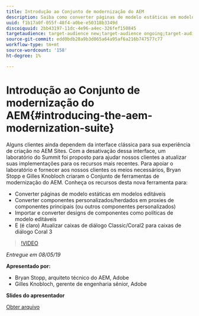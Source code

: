 ```yaml
---
title: Introdução ao Conjunto de modernização do AEM
description: Saiba como converter páginas de modelo estáticas em modelos editáveis. Saiba como converter componentes personalizados ou herdados em Proxies de componentes principais e muito mais.
uuid: f1b17a0f-055f-48f4-a0be-e50318b3349d
discoiquuid: 2bb43197-11dc-4e96-a4ec-326fef150845
targetaudience: target-audience new;target-audience ongoing;target-audience upgrader
source-git-commit: edd0bdb28a9b3d065a64a95af6a216b747577c77
workflow-type: tm+mt
source-wordcount: '158'
ht-degree: 1%

---
```


# Introdução ao Conjunto de modernização do AEM{#introducing-the-aem-modernization-suite}

Alguns clientes ainda dependem da interface clássica para sua experiência de criação no AEM Sites. Com a desativação dessa interface, um laboratório do Summit foi proposto para ajudar nossos clientes a atualizar suas implementações para os recursos mais recentes. Para apoiar o laboratório e fornecer aos nossos clientes os meios necessários, Bryan Stopp e Gilles Knobloch criaram o Conjunto de ferramentas de modernização do AEM.  Conheça os recursos desta nova ferramenta para:

* Converter páginas de modelo estáticas em modelos editáveis
* Converter componentes personalizados/herdados em proxies de componentes principais (ou outros componentes personalizados)
* Importar e converter designs de componentes como políticas de modelo editáveis
* E (é claro) Atualizar caixas de diálogo Classic/Coral2 para caixas de diálogo Coral 3

>[!VIDEO](https://video.tv.adobe.com/v/27322?quality=9)

*Entregue em 08/05/19*

**Apresentado por:**

* Bryan Stopp, arquiteto técnico do AEM, Adobe
* Gilles Knobloch, gerente de engenharia sênior, Adobe

**Slides do apresentador**

[Obter arquivo](assets/modernization-toolsaemgems.pdf)
